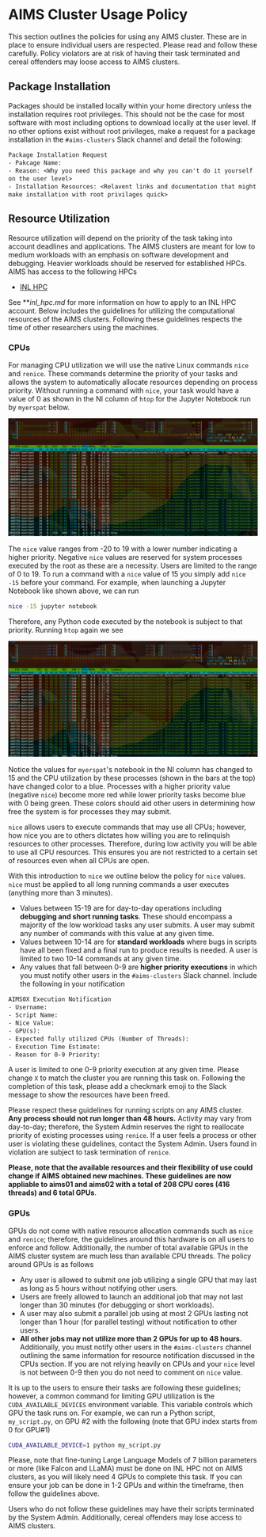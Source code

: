# AIMS Cluster Usage Policy

This section outlines the policies for using any AIMS cluster. These are in place to ensure individual users are respected. Please read and follow these carefully. Policy violators are at risk of having their task terminated and cereal offenders may loose access to AIMS clusters.

## Package Installation

Packages should be installed locally within your home directory unless the installation requires root privileges. This should not be the case for most software with most including options to download locally at the user level. If no other options exist without root privileges, make a request for a package installation in the `#aims-clusters` Slack channel and detail the following:

```slack
Package Installation Request
- Pakcage Name:
- Reason: <Why you need this package and why you can't do it yourself on the user level>
- Installation Resources: <Relavent links and documentation that might make installation with root privilages quick>
```

## Resource Utilization

Resource utilization will depend on the priority of the task taking into account deadlines and applications. The AIMS clusters are meant for low to medium workloads with an emphasis on software development and debugging. Heavier workloads should be reserved for established HPCs. AIMS has access to the following HPCs

- [INL HPC](https://inl.gov/ncrc/)

See ***inl_hpc.md* for more information on how to apply to an INL HPC account. 
Below includes the guidelines for utilizing the computational resources of the AIMS clusters. Following these guidelines respects the time of other researchers using the machines. 

### CPUs

For managing CPU utilization we will use the native Linux commands `nice` and `renice`. These commands determine the priority of your tasks and allows the system to automatically allocate resources depending on process priority. Without running a command with `nice`, your task would have a value of 0 as shown in the NI column of `htop` for the Jupyter Notebook run by `myerspat` below.

![supporting/htop_0.png](supporting/htop_0.png)

The `nice` value ranges from -20 to 19 with a lower number indicating a higher priority. Negative `nice` values are reserved for system processes executed by the root as these are a necessity. Users are limited to the range of 0 to 19. To run a command with a `nice` value of 15 you simply add `nice -15` before your command. For example, when launching a Jupyter Notebook like shown above, we can run
```sh
nice -15 jupyter notebook
```
Therefore, any Python code executed by the notebook is subject to that priority. Running `htop` again we see

![./supporting/htop_15.png](./supporting/htop_15.png)

Notice the values for `myerspat`'s notebook in the NI column has changed to 15 and the CPU utilization by these processes (shown in the bars at the top) have changed color to a blue. Processes with a higher priority value (negative `nice`) become more red while lower priority tasks become blue with 0 being green. These colors should aid other users in determining how free the system is for processes they may submit.

`nice` allows users to execute commands that may use all CPUs; however, how nice you are to others dictates how willing you are to relinquish resources to other processes. Therefore, during low activity you will be able to use all CPU resources. This ensures you are not restricted to a certain set of resources even when all CPUs are open. 

With this introduction to `nice` we outline below the policy for `nice` values. `nice` must be applied to all long running commands a user executes (anything more than 3 minutes). 
- Values between 15-19 are for day-to-day operations including **debugging and short running tasks**. These should encompass a majority of the low workload tasks any user submits. A user may submit any number of commands with this value at any given time. 
- Values between 10-14 are for **standard workloads** where bugs in scripts have all been fixed and a final run to produce results is needed. A user is limited to two 10-14 commands at any given time.
- Any values that fall between 0-9 are **higher priority executions** in which you must notify other users in the `#aims-clusters` Slack channel. Include the following in your notification
```slack
AIMS0X Execution Notification
- Username: 
- Script Name: 
- Nice Value: 
- GPU(s): 
- Expected fully utilized CPUs (Number of Threads): 
- Execution Time Estimate: 
- Reason for 0-9 Priority: 
```
A user is limited to one 0-9 priority execution at any given time. Please change `X` to match the cluster you are running this task on. Following the completion of this task, please add a checkmark emoji to the Slack message to show the resources have been freed.

Please respect these guidelines for running scripts on any AIMS cluster. **Any process should not run longer than 48 hours.**  Activity may vary from day-to-day; therefore, the System Admin reserves the right to reallocate priority of existing processes using `renice`.  If a user feels a process or other user is violating these guidelines, contact the System Admin. Users found in violation are subject to task termination of `renice`.

**Please, note that the available resources and their flexibility of use could change if AIMS obtained new machines. These guidelines are now appliable to aims01 and aims02 with a total of 208 CPU cores (416 threads) and 6 total GPUs**.  

### GPUs

GPUs do not come with native resource allocation commands such as `nice` and `renice`; therefore, the guidelines around this hardware is on all users to enforce and follow. Additionally, the number of total available GPUs in the AIMS cluster system are much less than available CPU threads. The policy around GPUs is as follows
- Any user is allowed to submit one job utilizing a single GPU that may last as long as 5 hours without notifying other users.
- Users are freely allowed to launch an additional job that may not last longer than 30 minutes (for debugging or short workloads).
- A user may also submit a parallel job using at most 2 GPUs lasting not longer than 1 hour (for parallel testing) without notification to other users.
- **All other jobs may not utilize more than 2 GPUs for up to 48 hours.** Additionally, you must notify other users in the `#aims-clusters` channel outlining the same information for resource notification discussed in the CPUs section. If you are not relying heavily on CPUs and your `nice` level is not between 0-9 then you do not need to comment on `nice` value.

It is up to the users to ensure their tasks are following these guidelines; however, a common command for limiting GPU utilization is the `CUDA_AVAILABLE_DEVICES` environment variable. This variable controls which GPU the task runs on. For example, we can run a Python script, `my_script.py`, on GPU #2 with the following (note that GPU index starts from 0 for GPU#1)
```sh
CUDA_AVAILABLE_DEVICE=1 python my_script.py
```
Please, note that fine-tuning Large Language Models of 7 billion parameters or more (like Falcon and LLaMA) must be done on INL HPC not on AIMS clusters, as you will likely need 4 GPUs to complete this task. If you can ensure your job can be done in 1-2 GPUs and within the timeframe, then follow the guidelines above. 

Users who do not follow these guidelines may have their scripts terminated by the System Admin. Additionally, cereal offenders may lose access to AIMS clusters. 
